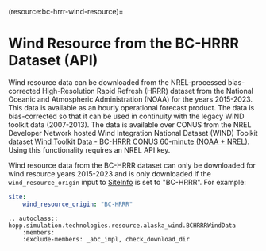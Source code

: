 (resource:bc-hrrr-wind-resource)=
# Wind Resource from the BC-HRRR Dataset (API)

Wind resource data can be downloaded from the NREL-processed bias-corrected High-Resolution Rapid Refresh (HRRR) dataset from the National Oceanic and Atmospheric Administration (NOAA) for the years 2015-2023. This data is available as an hourly operational forecast product. The data is bias-corrected so that it can be used in continuity with the legacy WIND toolkit data (2007-2013). The data is available over CONUS from the NREL Developer Network hosted Wind Integration National Dataset (WIND) Toolkit dataset [Wind Toolkit Data - BC-HRRR CONUS 60-minute (NOAA + NREL)](https://developer.nrel.gov/docs/wind/wind-toolkit/wtk-bchrrr-v1-0-0-download/). Using this functionality requires an NREL API key.

Wind resource data from the BC-HRRR dataset can only be downloaded for wind resource years 2015-2023 and is only downloaded if the `wind_resource_origin` input to [SiteInfo](../site_info.md) is set to "BC-HRRR". For example:

```yaml
site:
    wind_resource_origin: "BC-HRRR"
```

```{eval-rst}
.. autoclass:: hopp.simulation.technologies.resource.alaska_wind.BCHRRRWindData
    :members:
    :exclude-members: _abc_impl, check_download_dir
```